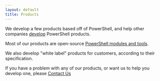 ```yaml
---
layout: default
title: Products
---
```


We develop a few products based off of PowerShell, and help other companies [develop](/Development/) PowerShell products.

Most of our products are open-source [PowerShell modules and tools](/Tools/).

We also develop "white label" products for customers, according to their specification.

If you have a problem with any of our products, or want us to help you develop one, please [Contact Us](/Contact-Us/)

